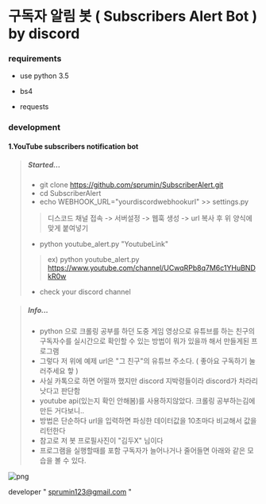 # 구독자 알림 봇 ( Subscribers Alert Bot ) by discord

### requirements

- use python 3.5

- bs4
- requests



### development

#### 1.YouTube subscribers notification bot

> ##### Started...
>- git clone https://github.com/sprumin/SubscriberAlert.git
>- cd SubscriberAlert
>- echo WEBHOOK_URL="yourdiscordwebhookurl" >> settings.py
>  > 디스코드 채널 접속 -> 서버설정 -> 웹훅 생성 -> url 복사 후 위 양식에 맞게 붙여넣기
>- python youtube_alert.py "YoutubeLink"
>  > ex) python youtube_alert.py https://www.youtube.com/channel/UCwqRPb8q7M6c1YHuBNDkR0w
>- check your discord channel

> ##### Info...
>- python 으로 크롤링 공부를 하던 도중 게임 영상으로 유튜브를 하는 친구의 구독자수를 실시간으로 확인할 수 있는 방법이 뭐가 있을까 해서 만들게된 프로그램
>- 그렇다 저 위에 예제 url은 "그 친구"의 유튜브 주소다. ( 좋아요 구독하기 눌러주세요 핳 )
>- 사실 카톡으로 하면 어떨까 했지만 discord 지박령들이라 discord가 차라리 낫다고 판단함
>- youtube api(있는지 확인 안해봄)를 사용하지않았다. 크롤링 공부하는김에 만든 거다보니..
>- 방법은 단순하다 url을 입력하면 파싱한 데이터값을 10초마다 비교해서 값을 리턴한다
>- 참고로 저 봇 프로필사진이 "김두X" 님이다
>- 프로그램을 실행할때를 포함 구독자가 늘어나거나 줄어들면 아래와 같은 모습을 볼 수 있다.
  
![png](https://user-images.githubusercontent.com/23535108/46600319-c2aa4500-cb24-11e8-8e6d-19eb027a43f9.PNG)


developer " sprumin123@gmail.com "




